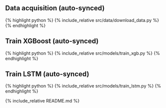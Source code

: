 ## Data acquisition (auto-synced)
{% highlight python %}
{% include_relative src/data/download_data.py %}
{% endhighlight %}

## Train XGBoost (auto-synced)
{% highlight python %}
{% include_relative src/models/train_xgb.py %}
{% endhighlight %}

## Train LSTM (auto-synced)
{% highlight python %}
{% include_relative src/models/train_lstm.py %}
{% endhighlight %}


{% include_relative README.md %}
